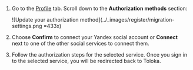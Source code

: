 1. Go to the [Profile](https://platform.toloka.ai/requester/profile) tab. Scroll down to the **Authorization methods** section:

    ![Update your authorization method](../_images/register/migration-settings.png =433x)

1. Choose **Confirm** to connect your Yandex social account or **Connect** next to one of the other social services to connect them.

1. Follow the authorization steps for the selected service. Once you sign in to the selected service, you will be redirected back to Toloka.